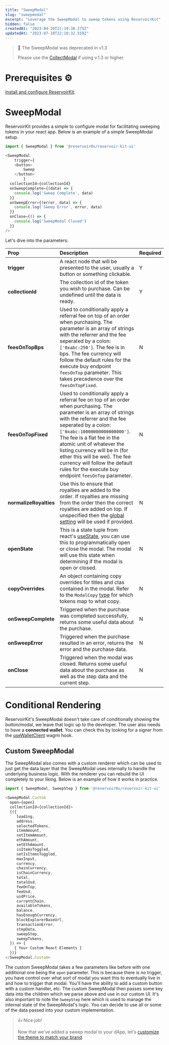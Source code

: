 ```yaml
---
title: "SweepModal"
slug: "sweepmodal"
excerpt: "Leverage the SweepModal to sweep tokens using ReservoirKit"
hidden: false
createdAt: "2023-04-20T21:19:38.275Z"
updatedAt: "2023-07-18T22:10:32.559Z"
---
```

> 🚧 The SweepModal was deprecated in v1.3
> 
> Please use the [CollectModal](https://docs.reservoir.tools/reference/collectmodal-mint-sweep) if using v.1.3 or higher.

# Prerequisites ⚙️

[Install and configure ReservoirKit](https://docs.reservoir.tools/reference/installing-reservoirkit).

# SweepModal

ReservoirKit provides a simple to configure modal for facilitating sweeping tokens in your react app. Below is an example of a simple SweepModal setup.

```typescript
import { SweepModal } from '@reservoir0x/reservoir-kit-ui'

<SweepModal
	trigger={
    <button>
    	Sweep
    </button>
        }
  collectionId={collectionId}
  onSweepComplete={(data) => {
    console.log('Sweep Complete', data)
  }}
  onSweepError={(error, data) => {
    console.log('Sweep Error', error, data)
  }}
  onClose={() => {
    console.log('SweepModal Closed')
  }}
/>
```

Let's dive into the parameters:

| **Prop**               | **Description**                                                                                                                                                                                                                                                                                                                                                                                                              | Required |
| :--------------------- | :--------------------------------------------------------------------------------------------------------------------------------------------------------------------------------------------------------------------------------------------------------------------------------------------------------------------------------------------------------------------------------------------------------------------------- | :------- |
| **trigger**            | A react node that will be presented to the user, usually a button or something clickable.                                                                                                                                                                                                                                                                                                                                    | Y        |
| **collectionId**       | The collection id of the token you wish to purchase. Can be undefined until the data is ready.                                                                                                                                                                                                                                                                                                                               | Y        |
| **feesOnTopBps**       | Used to conditionally apply a referral fee on top of an order when purchasing. The parameter is an array of strings with the referrer and the fee seperated by a colon: `['0xabc:250']`. The fee is in bps. The fee currency will follow the default rules for the execute buy endpoint `feesOnTop` parameter. This takes precedence over the `feesOnTopFixed`.                                                              | N        |
| **feesOnTopFixed**     | Used to conditionally apply a referral fee on top of an order when purchasing. The parameter is an array of strings with the referrer and the fee seperated by a colon: `['0xabc:10000000000000000']`. The fee is a flat fee in the atomic unit of whatever the listing currency will be in (for ether this will be wei). The fee currency will follow the default rules for the execute buy endpoint `feesOnTop` parameter. | N        |
| **normalizeRoyalties** | Use this to ensure that royalties are added to the order. If royalties are missing from the order then the correct royalties are added on top. If unspecified then the [global setting](https://docs.reservoir.tools/reference/installing-reservoirkit#configuring-reservoirkit-ui) will be used if provided.                                                                                                                | N        |
| **openState**          | This is a state tuple from react's [useState](https://legacy.reactjs.org/docs/hooks-state.html), you can use this to programmatically open or close the modal. The modal will use this state when determining if the modal is open or closed.                                                                                                                                                                                | N        |
| **copyOverrides**      | An object containing copy overrides for titles and ctas contained in the modal. Refer to the `ModalCopy` [type](https://github.com/reservoirprotocol/reservoir-kit/blob/main/packages/ui/src/modal/sweep/SweepModal.tsx#L43) for which tokens map to what copy.                                                                                                                                                              | N        |
| **onSweepComplete**    | Triggered when the purchase was completed successfully, returns some useful data about the purchase.                                                                                                                                                                                                                                                                                                                         | N        |
| **onSweepError**       | Triggered when the purchase resulted in an error, returns the error and the purchase data.                                                                                                                                                                                                                                                                                                                                   | N        |
| **onClose**            | Triggered when the modal was closed. Returns some useful data about the purchase as well as the step data and the current step.                                                                                                                                                                                                                                                                                              | N        |

# Conditional Rendering

ReservoirKit's SweepModal doesn't take care of conditionally showing the button/modal, we leave that logic up to the developer. The user also needs to have a **connected wallet**. You can check this by looking for a signer from the [useWalletClient](https://wagmi.sh/react/hooks/useWalletClient) wagmi hook.

## Custom SweepModal

The SweepModal also comes with a custom renderer which can be used to just get the data layer that the SweepModal uses internally to handle the underlying business logic. With the renderer you can rebuild the UI completely to your liking. Below is an example of how it works in practice.

```typescript
import { SweepModal, SweepStep } from '@reservoir0x/reservoir-kit-ui'

<SweepModal.Custom
  open={open}
  collectionId={collectionId}>
  {({
     loading,
     address,
     selectedTokens,
     itemAmount,
     setItemAmount,
     ethAmount,
     setEthAmount,
     isItemsToggled,
     setIsItemsToggled,
     maxInput,
     currency,
     chainCurrency,
     isChainCurrency,
     total,
     totalUsd,
     feeOnTop,
     feeUsd,
     usdPrice,
     currentChain,
     availableTokens,
     balance,
     hasEnoughCurrency,
     blockExplorerBaseUrl,
     transactionError,
     stepData,
     sweepStep,
     sweepTokens,
  }) => {
    { Your Custom React Elements }
  })}
</SweepModal.Custom>
```

The custom SweepModal takes a few parameters like before with one additional one being the `open` parameter. This is because there is no trigger, you have control over what sort of modal you want this to eventually live in and how to trigger that modal. You'll have the ability to add a custom button with a custom handler, etc. The custom SweepModal then passes some key data into the children which we parse above and use in our custom UI. It's also important to note the `SweepStep` here which is used to manage the internal state of the SweepModal's logic. You can decide to use all or some of the data passed into your custom implementation.

> 👍 Nice job!
> 
> Now that we've added a sweep modal to your dApp, let's [customize the theme to match your brand](https://docs.reservoir.tools/reference/theming).
